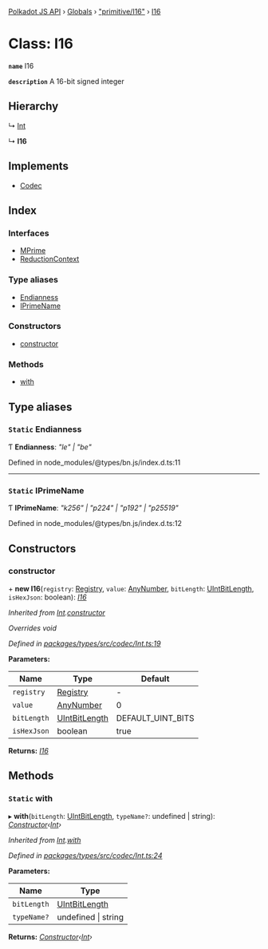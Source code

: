 [Polkadot JS API](../README.md) › [Globals](../globals.md) › ["primitive/I16"](../modules/_primitive_i16_.md) › [I16](_primitive_i16_.i16.md)

# Class: I16

**`name`** I16

**`description`** 
A 16-bit signed integer

## Hierarchy

  ↳ [Int](_codec_int_.int.md)

  ↳ **I16**

## Implements

* [Codec](../interfaces/_types_codec_.codec.md)

## Index

### Interfaces

* [MPrime](../interfaces/_primitive_i16_.i16.mprime.md)
* [ReductionContext](../interfaces/_primitive_i16_.i16.reductioncontext.md)

### Type aliases

* [Endianness](_primitive_i16_.i16.md#static-endianness)
* [IPrimeName](_primitive_i16_.i16.md#static-iprimename)

### Constructors

* [constructor](_primitive_i16_.i16.md#constructor)

### Methods

* [with](_primitive_i16_.i16.md#static-with)

## Type aliases

### `Static` Endianness

Ƭ **Endianness**: *"le" | "be"*

Defined in node_modules/@types/bn.js/index.d.ts:11

___

### `Static` IPrimeName

Ƭ **IPrimeName**: *"k256" | "p224" | "p192" | "p25519"*

Defined in node_modules/@types/bn.js/index.d.ts:12

## Constructors

###  constructor

\+ **new I16**(`registry`: [Registry](../interfaces/_types_registry_.registry.md), `value`: [AnyNumber](../modules/_types_helpers_.md#anynumber), `bitLength`: [UIntBitLength](../modules/_codec_abstractint_.md#uintbitlength), `isHexJson`: boolean): *[I16](_primitive_i16_.i16.md)*

*Inherited from [Int](_codec_int_.int.md).[constructor](_codec_int_.int.md#constructor)*

*Overrides void*

*Defined in [packages/types/src/codec/Int.ts:19](https://github.com/polkadot-js/api/blob/a3eaca0270/packages/types/src/codec/Int.ts#L19)*

**Parameters:**

Name | Type | Default |
------ | ------ | ------ |
`registry` | [Registry](../interfaces/_types_registry_.registry.md) | - |
`value` | [AnyNumber](../modules/_types_helpers_.md#anynumber) | 0 |
`bitLength` | [UIntBitLength](../modules/_codec_abstractint_.md#uintbitlength) | DEFAULT_UINT_BITS |
`isHexJson` | boolean | true |

**Returns:** *[I16](_primitive_i16_.i16.md)*

## Methods

### `Static` with

▸ **with**(`bitLength`: [UIntBitLength](../modules/_codec_abstractint_.md#uintbitlength), `typeName?`: undefined | string): *[Constructor](../interfaces/_types_codec_.constructor.md)‹[Int](_codec_int_.int.md)›*

*Inherited from [Int](_codec_int_.int.md).[with](_codec_int_.int.md#static-with)*

*Defined in [packages/types/src/codec/Int.ts:24](https://github.com/polkadot-js/api/blob/a3eaca0270/packages/types/src/codec/Int.ts#L24)*

**Parameters:**

Name | Type |
------ | ------ |
`bitLength` | [UIntBitLength](../modules/_codec_abstractint_.md#uintbitlength) |
`typeName?` | undefined &#124; string |

**Returns:** *[Constructor](../interfaces/_types_codec_.constructor.md)‹[Int](_codec_int_.int.md)›*
